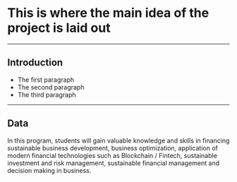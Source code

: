# This is where the main idea of the project is laid out

---

## Introduction

- The first paragraph
- The second paragraph
- The third paragraph

---

## Data

In this program, students will gain valuable knowledge and skills in financing sustainable business development, business optimization, application of modern financial technologies such as Blockchain / Fintech, sustainable investment and risk management, sustainable financial management and decision making in business.